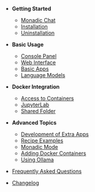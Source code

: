 - **Getting Started**

    - [Monadic Chat](/README.md)
    - [Installation](/installation.md)
    - [Uninstallation](/uninstallation.md)

- **Basic Usage**

    - [Console Panel](/console-panel.md)
    - [Web Interface](/web-interface.md)
    - [Basic Apps](/basic-apps.md)
    - [Language Models](/language-models.md)

- **Docker Integration**
    - [Access to Containers](/docker-access.md)
    - [JupyterLab](/jupyterlab.md)
    - [Shared Folder](/shared-folder.md)

- **Advanced Topics**

    - [Development of Extra Apps](/developing_apps.md)
    - [Recipe Examples](/recipe-examples.md)
    - [Monadic Mode](/monadic-mode.md)
    - [Adding Docker Containers](/adding-containers.md)
    - [Using Ollama](/ollama.md)

- [Frequently Asked Questions](/faq.md)
- [Changelog](/changelog.md)

